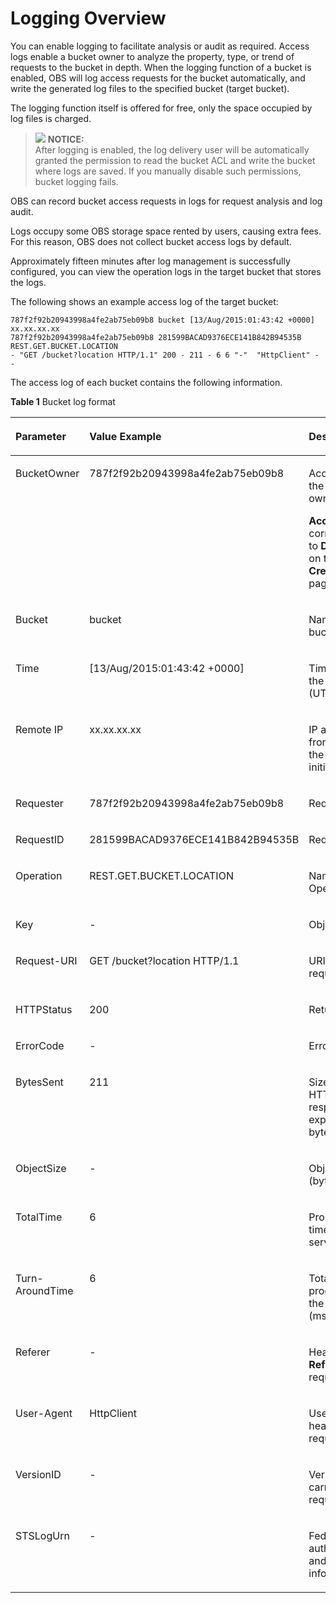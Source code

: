 # Logging Overview<a name="obs_03_0431"></a>

You can enable logging to facilitate analysis or audit as required. Access logs enable a bucket owner to analyze the property, type, or trend of requests to the bucket in depth. When the logging function of a bucket is enabled, OBS will log access requests for the bucket automatically, and write the generated log files to the specified bucket \(target bucket\).

The logging function itself is offered for free, only the space occupied by log files is charged.

>![](/images/icon-notice.gif) **NOTICE:**   
>After logging is enabled, the log delivery user will be automatically granted the permission to read the bucket ACL and write the bucket where logs are saved. If you manually disable such permissions, bucket logging fails.  

OBS can record bucket access requests in logs for request analysis and log audit.

Logs occupy some OBS storage space rented by users, causing extra fees. For this reason, OBS does not collect bucket access logs by default.

Approximately fifteen minutes after log management is successfully configured, you can view the operation logs in the target bucket that stores the logs.

The following shows an example access log of the target bucket:

```
787f2f92b20943998a4fe2ab75eb09b8 bucket [13/Aug/2015:01:43:42 +0000] xx.xx.xx.xx 
787f2f92b20943998a4fe2ab75eb09b8 281599BACAD9376ECE141B842B94535B  REST.GET.BUCKET.LOCATION 
- "GET /bucket?location HTTP/1.1" 200 - 211 - 6 6 "-"  "HttpClient" - -
```

The access log of each bucket contains the following information.

**Table  1**  Bucket log format

<a name="en-us_topic_0045853553_table131214386116"></a>
<table><thead align="left"><tr id="en-us_topic_0045853553_row91211438610"><th class="cellrowborder" valign="top" width="30%" id="mcps1.2.4.1.1"><p id="en-us_topic_0045853553_p171215388116"><a name="en-us_topic_0045853553_p171215388116"></a><a name="en-us_topic_0045853553_p171215388116"></a><strong id="en-us_topic_0045853553_b5199335294"><a name="en-us_topic_0045853553_b5199335294"></a><a name="en-us_topic_0045853553_b5199335294"></a>Parameter</strong></p>
</th>
<th class="cellrowborder" valign="top" width="44%" id="mcps1.2.4.1.2"><p id="en-us_topic_0045853553_p41212381016"><a name="en-us_topic_0045853553_p41212381016"></a><a name="en-us_topic_0045853553_p41212381016"></a><strong id="en-us_topic_0045853553_b1026099112911"><a name="en-us_topic_0045853553_b1026099112911"></a><a name="en-us_topic_0045853553_b1026099112911"></a>Value Example</strong></p>
</th>
<th class="cellrowborder" valign="top" width="26%" id="mcps1.2.4.1.3"><p id="en-us_topic_0045853553_p812114386117"><a name="en-us_topic_0045853553_p812114386117"></a><a name="en-us_topic_0045853553_p812114386117"></a><strong id="en-us_topic_0045853553_b5762121572918"><a name="en-us_topic_0045853553_b5762121572918"></a><a name="en-us_topic_0045853553_b5762121572918"></a>Description</strong></p>
</th>
</tr>
</thead>
<tbody><tr id="en-us_topic_0045853553_row1812118381315"><td class="cellrowborder" valign="top" width="30%" headers="mcps1.2.4.1.1 "><p id="en-us_topic_0045853553_p317119161311"><a name="en-us_topic_0045853553_p317119161311"></a><a name="en-us_topic_0045853553_p317119161311"></a>BucketOwner</p>
</td>
<td class="cellrowborder" valign="top" width="44%" headers="mcps1.2.4.1.2 "><p id="en-us_topic_0045853553_p11713161731"><a name="en-us_topic_0045853553_p11713161731"></a><a name="en-us_topic_0045853553_p11713161731"></a>787f2f92b20943998a4fe2ab75eb09b8</p>
</td>
<td class="cellrowborder" valign="top" width="26%" headers="mcps1.2.4.1.3 "><p id="en-us_topic_0045853553_p1317111168312"><a name="en-us_topic_0045853553_p1317111168312"></a><a name="en-us_topic_0045853553_p1317111168312"></a>Account ID of the bucket owner</p>
<p id="en-us_topic_0045853553_p16250135004910"><a name="en-us_topic_0045853553_p16250135004910"></a><a name="en-us_topic_0045853553_p16250135004910"></a><strong id="en-us_topic_0045853553_b575518588313"><a name="en-us_topic_0045853553_b575518588313"></a><a name="en-us_topic_0045853553_b575518588313"></a>Account ID</strong> corresponds to <strong id="en-us_topic_0045853553_b41318815412"><a name="en-us_topic_0045853553_b41318815412"></a><a name="en-us_topic_0045853553_b41318815412"></a>Domain ID</strong> on the <strong id="en-us_topic_0045853553_b1397315101441"><a name="en-us_topic_0045853553_b1397315101441"></a><a name="en-us_topic_0045853553_b1397315101441"></a>My Credential</strong> page.</p>
</td>
</tr>
<tr id="en-us_topic_0045853553_row512113386112"><td class="cellrowborder" valign="top" width="30%" headers="mcps1.2.4.1.1 "><p id="en-us_topic_0045853553_p1717113165312"><a name="en-us_topic_0045853553_p1717113165312"></a><a name="en-us_topic_0045853553_p1717113165312"></a>Bucket</p>
</td>
<td class="cellrowborder" valign="top" width="44%" headers="mcps1.2.4.1.2 "><p id="en-us_topic_0045853553_p3171216839"><a name="en-us_topic_0045853553_p3171216839"></a><a name="en-us_topic_0045853553_p3171216839"></a>bucket</p>
</td>
<td class="cellrowborder" valign="top" width="26%" headers="mcps1.2.4.1.3 "><p id="en-us_topic_0045853553_p21714168313"><a name="en-us_topic_0045853553_p21714168313"></a><a name="en-us_topic_0045853553_p21714168313"></a>Name of the bucket</p>
</td>
</tr>
<tr id="en-us_topic_0045853553_row161211438717"><td class="cellrowborder" valign="top" width="30%" headers="mcps1.2.4.1.1 "><p id="en-us_topic_0045853553_p141718161331"><a name="en-us_topic_0045853553_p141718161331"></a><a name="en-us_topic_0045853553_p141718161331"></a>Time</p>
</td>
<td class="cellrowborder" valign="top" width="44%" headers="mcps1.2.4.1.2 "><p id="en-us_topic_0045853553_p1217121611311"><a name="en-us_topic_0045853553_p1217121611311"></a><a name="en-us_topic_0045853553_p1217121611311"></a>[13/Aug/2015:01:43:42 +0000]</p>
</td>
<td class="cellrowborder" valign="top" width="26%" headers="mcps1.2.4.1.3 "><p id="en-us_topic_0045853553_p7171316031"><a name="en-us_topic_0045853553_p7171316031"></a><a name="en-us_topic_0045853553_p7171316031"></a>Timestamp of the request (UTC)</p>
</td>
</tr>
<tr id="en-us_topic_0045853553_row71212387114"><td class="cellrowborder" valign="top" width="30%" headers="mcps1.2.4.1.1 "><p id="en-us_topic_0045853553_p517112168319"><a name="en-us_topic_0045853553_p517112168319"></a><a name="en-us_topic_0045853553_p517112168319"></a>Remote IP</p>
</td>
<td class="cellrowborder" valign="top" width="44%" headers="mcps1.2.4.1.2 "><p id="en-us_topic_0045853553_p11171121618320"><a name="en-us_topic_0045853553_p11171121618320"></a><a name="en-us_topic_0045853553_p11171121618320"></a>xx.xx.xx.xx</p>
</td>
<td class="cellrowborder" valign="top" width="26%" headers="mcps1.2.4.1.3 "><p id="en-us_topic_0045853553_p317121610316"><a name="en-us_topic_0045853553_p317121610316"></a><a name="en-us_topic_0045853553_p317121610316"></a>IP address from where the request is initiated</p>
</td>
</tr>
<tr id="en-us_topic_0045853553_row412120385118"><td class="cellrowborder" valign="top" width="30%" headers="mcps1.2.4.1.1 "><p id="en-us_topic_0045853553_p1617116161139"><a name="en-us_topic_0045853553_p1617116161139"></a><a name="en-us_topic_0045853553_p1617116161139"></a>Requester</p>
</td>
<td class="cellrowborder" valign="top" width="44%" headers="mcps1.2.4.1.2 "><p id="en-us_topic_0045853553_p4171141618312"><a name="en-us_topic_0045853553_p4171141618312"></a><a name="en-us_topic_0045853553_p4171141618312"></a>787f2f92b20943998a4fe2ab75eb09b8</p>
</td>
<td class="cellrowborder" valign="top" width="26%" headers="mcps1.2.4.1.3 "><p id="en-us_topic_0045853553_p121711816833"><a name="en-us_topic_0045853553_p121711816833"></a><a name="en-us_topic_0045853553_p121711816833"></a>Requester ID</p>
</td>
</tr>
<tr id="en-us_topic_0045853553_row1012119381212"><td class="cellrowborder" valign="top" width="30%" headers="mcps1.2.4.1.1 "><p id="en-us_topic_0045853553_p17171181616312"><a name="en-us_topic_0045853553_p17171181616312"></a><a name="en-us_topic_0045853553_p17171181616312"></a>RequestID</p>
</td>
<td class="cellrowborder" valign="top" width="44%" headers="mcps1.2.4.1.2 "><p id="en-us_topic_0045853553_p91713161734"><a name="en-us_topic_0045853553_p91713161734"></a><a name="en-us_topic_0045853553_p91713161734"></a>281599BACAD9376ECE141B842B94535B</p>
</td>
<td class="cellrowborder" valign="top" width="26%" headers="mcps1.2.4.1.3 "><p id="en-us_topic_0045853553_p8171121615316"><a name="en-us_topic_0045853553_p8171121615316"></a><a name="en-us_topic_0045853553_p8171121615316"></a>Request ID</p>
</td>
</tr>
<tr id="en-us_topic_0045853553_row0121538319"><td class="cellrowborder" valign="top" width="30%" headers="mcps1.2.4.1.1 "><p id="en-us_topic_0045853553_p15171316734"><a name="en-us_topic_0045853553_p15171316734"></a><a name="en-us_topic_0045853553_p15171316734"></a>Operation</p>
</td>
<td class="cellrowborder" valign="top" width="44%" headers="mcps1.2.4.1.2 "><p id="en-us_topic_0045853553_p217121618311"><a name="en-us_topic_0045853553_p217121618311"></a><a name="en-us_topic_0045853553_p217121618311"></a>REST.GET.BUCKET.LOCATION</p>
</td>
<td class="cellrowborder" valign="top" width="26%" headers="mcps1.2.4.1.3 "><p id="en-us_topic_0045853553_p917112161834"><a name="en-us_topic_0045853553_p917112161834"></a><a name="en-us_topic_0045853553_p917112161834"></a>Name of the Operation</p>
</td>
</tr>
<tr id="en-us_topic_0045853553_row0997173031516"><td class="cellrowborder" valign="top" width="30%" headers="mcps1.2.4.1.1 "><p id="en-us_topic_0045853553_p159971730131518"><a name="en-us_topic_0045853553_p159971730131518"></a><a name="en-us_topic_0045853553_p159971730131518"></a>Key</p>
</td>
<td class="cellrowborder" valign="top" width="44%" headers="mcps1.2.4.1.2 "><p id="en-us_topic_0045853553_p4997430191515"><a name="en-us_topic_0045853553_p4997430191515"></a><a name="en-us_topic_0045853553_p4997430191515"></a>-</p>
</td>
<td class="cellrowborder" valign="top" width="26%" headers="mcps1.2.4.1.3 "><p id="en-us_topic_0045853553_p1428011903918"><a name="en-us_topic_0045853553_p1428011903918"></a><a name="en-us_topic_0045853553_p1428011903918"></a>Object name</p>
</td>
</tr>
<tr id="en-us_topic_0045853553_row218717133312"><td class="cellrowborder" valign="top" width="30%" headers="mcps1.2.4.1.1 "><p id="en-us_topic_0045853553_p181712167318"><a name="en-us_topic_0045853553_p181712167318"></a><a name="en-us_topic_0045853553_p181712167318"></a>Request-URI</p>
</td>
<td class="cellrowborder" valign="top" width="44%" headers="mcps1.2.4.1.2 "><p id="en-us_topic_0045853553_p151711616837"><a name="en-us_topic_0045853553_p151711616837"></a><a name="en-us_topic_0045853553_p151711616837"></a>GET /bucket?location HTTP/1.1</p>
</td>
<td class="cellrowborder" valign="top" width="26%" headers="mcps1.2.4.1.3 "><p id="en-us_topic_0045853553_p1517181618315"><a name="en-us_topic_0045853553_p1517181618315"></a><a name="en-us_topic_0045853553_p1517181618315"></a>URI of the request</p>
</td>
</tr>
<tr id="en-us_topic_0045853553_row965413106316"><td class="cellrowborder" valign="top" width="30%" headers="mcps1.2.4.1.1 "><p id="en-us_topic_0045853553_p131710168310"><a name="en-us_topic_0045853553_p131710168310"></a><a name="en-us_topic_0045853553_p131710168310"></a>HTTPStatus</p>
</td>
<td class="cellrowborder" valign="top" width="44%" headers="mcps1.2.4.1.2 "><p id="en-us_topic_0045853553_p9171316238"><a name="en-us_topic_0045853553_p9171316238"></a><a name="en-us_topic_0045853553_p9171316238"></a>200</p>
</td>
<td class="cellrowborder" valign="top" width="26%" headers="mcps1.2.4.1.3 "><p id="en-us_topic_0045853553_p18171171616313"><a name="en-us_topic_0045853553_p18171171616313"></a><a name="en-us_topic_0045853553_p18171171616313"></a>Return code</p>
</td>
</tr>
<tr id="en-us_topic_0045853553_row15399651112010"><td class="cellrowborder" valign="top" width="30%" headers="mcps1.2.4.1.1 "><p id="en-us_topic_0045853553_p103991051162012"><a name="en-us_topic_0045853553_p103991051162012"></a><a name="en-us_topic_0045853553_p103991051162012"></a>ErrorCode</p>
</td>
<td class="cellrowborder" valign="top" width="44%" headers="mcps1.2.4.1.2 "><p id="en-us_topic_0045853553_p4399185111206"><a name="en-us_topic_0045853553_p4399185111206"></a><a name="en-us_topic_0045853553_p4399185111206"></a>-</p>
</td>
<td class="cellrowborder" valign="top" width="26%" headers="mcps1.2.4.1.3 "><p id="en-us_topic_0045853553_p193991851112014"><a name="en-us_topic_0045853553_p193991851112014"></a><a name="en-us_topic_0045853553_p193991851112014"></a>Error code</p>
</td>
</tr>
<tr id="en-us_topic_0045853553_row18264188238"><td class="cellrowborder" valign="top" width="30%" headers="mcps1.2.4.1.1 "><p id="en-us_topic_0045853553_p117117161836"><a name="en-us_topic_0045853553_p117117161836"></a><a name="en-us_topic_0045853553_p117117161836"></a>BytesSent</p>
</td>
<td class="cellrowborder" valign="top" width="44%" headers="mcps1.2.4.1.2 "><p id="en-us_topic_0045853553_p61717167319"><a name="en-us_topic_0045853553_p61717167319"></a><a name="en-us_topic_0045853553_p61717167319"></a>211</p>
</td>
<td class="cellrowborder" valign="top" width="26%" headers="mcps1.2.4.1.3 "><p id="en-us_topic_0045853553_p161711016435"><a name="en-us_topic_0045853553_p161711016435"></a><a name="en-us_topic_0045853553_p161711016435"></a>Size of the HTTP response, expressed in bytes</p>
</td>
</tr>
<tr id="en-us_topic_0045853553_row4789642132118"><td class="cellrowborder" valign="top" width="30%" headers="mcps1.2.4.1.1 "><p id="en-us_topic_0045853553_p8789114282111"><a name="en-us_topic_0045853553_p8789114282111"></a><a name="en-us_topic_0045853553_p8789114282111"></a>ObjectSize</p>
</td>
<td class="cellrowborder" valign="top" width="44%" headers="mcps1.2.4.1.2 "><p id="en-us_topic_0045853553_p15789144252119"><a name="en-us_topic_0045853553_p15789144252119"></a><a name="en-us_topic_0045853553_p15789144252119"></a>-</p>
</td>
<td class="cellrowborder" valign="top" width="26%" headers="mcps1.2.4.1.3 "><p id="en-us_topic_0045853553_p878954214212"><a name="en-us_topic_0045853553_p878954214212"></a><a name="en-us_topic_0045853553_p878954214212"></a>Object size (bytes)</p>
</td>
</tr>
<tr id="en-us_topic_0045853553_row7983195831"><td class="cellrowborder" valign="top" width="30%" headers="mcps1.2.4.1.1 "><p id="en-us_topic_0045853553_p14171516134"><a name="en-us_topic_0045853553_p14171516134"></a><a name="en-us_topic_0045853553_p14171516134"></a>TotalTime</p>
</td>
<td class="cellrowborder" valign="top" width="44%" headers="mcps1.2.4.1.2 "><p id="en-us_topic_0045853553_p1417115160310"><a name="en-us_topic_0045853553_p1417115160310"></a><a name="en-us_topic_0045853553_p1417115160310"></a>6</p>
</td>
<td class="cellrowborder" valign="top" width="26%" headers="mcps1.2.4.1.3 "><p id="en-us_topic_0045853553_p2017114161831"><a name="en-us_topic_0045853553_p2017114161831"></a><a name="en-us_topic_0045853553_p2017114161831"></a>Processing time on the server (ms)</p>
</td>
</tr>
<tr id="en-us_topic_0045853553_row16811143633"><td class="cellrowborder" valign="top" width="30%" headers="mcps1.2.4.1.1 "><p id="en-us_topic_0045853553_p617110167315"><a name="en-us_topic_0045853553_p617110167315"></a><a name="en-us_topic_0045853553_p617110167315"></a>Turn-AroundTime</p>
</td>
<td class="cellrowborder" valign="top" width="44%" headers="mcps1.2.4.1.2 "><p id="en-us_topic_0045853553_p4171616233"><a name="en-us_topic_0045853553_p4171616233"></a><a name="en-us_topic_0045853553_p4171616233"></a>6</p>
</td>
<td class="cellrowborder" valign="top" width="26%" headers="mcps1.2.4.1.3 "><p id="en-us_topic_0045853553_p161711716536"><a name="en-us_topic_0045853553_p161711716536"></a><a name="en-us_topic_0045853553_p161711716536"></a>Total time for processing the request (ms)</p>
</td>
</tr>
<tr id="en-us_topic_0045853553_row9951955723"><td class="cellrowborder" valign="top" width="30%" headers="mcps1.2.4.1.1 "><p id="en-us_topic_0045853553_p0951655520"><a name="en-us_topic_0045853553_p0951655520"></a><a name="en-us_topic_0045853553_p0951655520"></a>Referer</p>
</td>
<td class="cellrowborder" valign="top" width="44%" headers="mcps1.2.4.1.2 "><p id="en-us_topic_0045853553_p199511855725"><a name="en-us_topic_0045853553_p199511855725"></a><a name="en-us_topic_0045853553_p199511855725"></a>-</p>
</td>
<td class="cellrowborder" valign="top" width="26%" headers="mcps1.2.4.1.3 "><p id="en-us_topic_0045853553_p1195113551720"><a name="en-us_topic_0045853553_p1195113551720"></a><a name="en-us_topic_0045853553_p1195113551720"></a>Header field <strong id="en-us_topic_0045853553_b728161215314"><a name="en-us_topic_0045853553_b728161215314"></a><a name="en-us_topic_0045853553_b728161215314"></a>Referer</strong> of the request</p>
</td>
</tr>
<tr id="en-us_topic_0045853553_row144987116315"><td class="cellrowborder" valign="top" width="30%" headers="mcps1.2.4.1.1 "><p id="en-us_topic_0045853553_p154981012317"><a name="en-us_topic_0045853553_p154981012317"></a><a name="en-us_topic_0045853553_p154981012317"></a>User-Agent</p>
</td>
<td class="cellrowborder" valign="top" width="44%" headers="mcps1.2.4.1.2 "><p id="en-us_topic_0045853553_p15498310315"><a name="en-us_topic_0045853553_p15498310315"></a><a name="en-us_topic_0045853553_p15498310315"></a>HttpClient</p>
</td>
<td class="cellrowborder" valign="top" width="26%" headers="mcps1.2.4.1.3 "><p id="en-us_topic_0045853553_p549815114320"><a name="en-us_topic_0045853553_p549815114320"></a><a name="en-us_topic_0045853553_p549815114320"></a>User-Agent header of the request</p>
</td>
</tr>
<tr id="en-us_topic_0045853553_row1320275918214"><td class="cellrowborder" valign="top" width="30%" headers="mcps1.2.4.1.1 "><p id="en-us_topic_0045853553_p72021159823"><a name="en-us_topic_0045853553_p72021159823"></a><a name="en-us_topic_0045853553_p72021159823"></a>VersionID</p>
</td>
<td class="cellrowborder" valign="top" width="44%" headers="mcps1.2.4.1.2 "><p id="en-us_topic_0045853553_p1820219591624"><a name="en-us_topic_0045853553_p1820219591624"></a><a name="en-us_topic_0045853553_p1820219591624"></a>-</p>
</td>
<td class="cellrowborder" valign="top" width="26%" headers="mcps1.2.4.1.3 "><p id="en-us_topic_0045853553_p2020218592212"><a name="en-us_topic_0045853553_p2020218592212"></a><a name="en-us_topic_0045853553_p2020218592212"></a>Version ID carried in the request</p>
</td>
</tr>
<tr id="en-us_topic_0045853553_row5594115117310"><td class="cellrowborder" valign="top" width="30%" headers="mcps1.2.4.1.1 "><p id="en-us_topic_0045853553_p1559445111318"><a name="en-us_topic_0045853553_p1559445111318"></a><a name="en-us_topic_0045853553_p1559445111318"></a>STSLogUrn</p>
</td>
<td class="cellrowborder" valign="top" width="44%" headers="mcps1.2.4.1.2 "><p id="en-us_topic_0045853553_p125943511133"><a name="en-us_topic_0045853553_p125943511133"></a><a name="en-us_topic_0045853553_p125943511133"></a>-</p>
</td>
<td class="cellrowborder" valign="top" width="26%" headers="mcps1.2.4.1.3 "><p id="en-us_topic_0045853553_p65941151832"><a name="en-us_topic_0045853553_p65941151832"></a><a name="en-us_topic_0045853553_p65941151832"></a>Federated authentication and agency information</p>
</td>
</tr>
</tbody>
</table>

